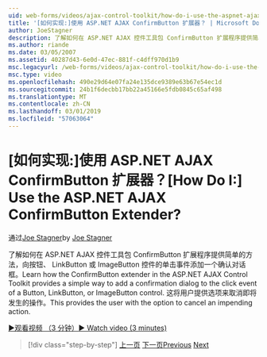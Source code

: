 ```yaml
---
uid: web-forms/videos/ajax-control-toolkit/how-do-i-use-the-aspnet-ajax-confirmbutton-extender
title: '[如何实现:]使用 ASP.NET AJAX ConfirmButton 扩展器？ | Microsoft Docs'
author: JoeStagner
description: 了解如何在 ASP.NET AJAX 控件工具包 ConfirmButton 扩展程序提供简单的方法向一个按钮，L.的单击事件添加一个确认对话框...
ms.author: riande
ms.date: 03/05/2007
ms.assetid: 40287d43-6e0d-47ec-881f-c4dff970d1b9
msc.legacyurl: /web-forms/videos/ajax-control-toolkit/how-do-i-use-the-aspnet-ajax-confirmbutton-extender
msc.type: video
ms.openlocfilehash: 490e29d64e07fa24e135dce9389e63b67e54ec1d
ms.sourcegitcommit: 24b1f6decbb17bb22a45166e5fdb0845c65af498
ms.translationtype: MT
ms.contentlocale: zh-CN
ms.lasthandoff: 03/01/2019
ms.locfileid: "57063064"
---
```

<a name="how-do-i-use-the-aspnet-ajax-confirmbutton-extender"></a><span data-ttu-id="0054f-104">[如何实现:]使用 ASP.NET AJAX ConfirmButton 扩展器？</span><span class="sxs-lookup"><span data-stu-id="0054f-104">[How Do I:] Use the ASP.NET AJAX ConfirmButton Extender?</span></span>
====================
<span data-ttu-id="0054f-105">通过[Joe Stagner](https://github.com/JoeStagner)</span><span class="sxs-lookup"><span data-stu-id="0054f-105">by [Joe Stagner](https://github.com/JoeStagner)</span></span>

<span data-ttu-id="0054f-106">了解如何在 ASP.NET AJAX 控件工具包 ConfirmButton 扩展程序提供简单的方法，向按钮、 LinkButton 或 ImageButton 控件的单击事件添加一个确认对话框。</span><span class="sxs-lookup"><span data-stu-id="0054f-106">Learn how the ConfirmButton extender in the ASP.NET AJAX Control Toolkit provides a simple way to add a confirmation dialog to the click event of a Button, LinkButton, or ImageButton control.</span></span> <span data-ttu-id="0054f-107">这将用户提供选项来取消即将发生的操作。</span><span class="sxs-lookup"><span data-stu-id="0054f-107">This provides the user with the option to cancel an impending action.</span></span>

[<span data-ttu-id="0054f-108">&#9654;观看视频 （3 分钟）</span><span class="sxs-lookup"><span data-stu-id="0054f-108">&#9654; Watch video (3 minutes)</span></span>](https://channel9.msdn.com/Blogs/ASP-NET-Site-Videos/how-do-i-use-the-aspnet-ajax-confirmbutton-extender)

> [!div class="step-by-step"]
> <span data-ttu-id="0054f-109">[上一页](how-do-i-get-started-with-the-aspnet-ajax-animation-extender-control.md)
> [下一页](how-do-i-use-the-aspnet-ajax-slider-control.md)</span><span class="sxs-lookup"><span data-stu-id="0054f-109">[Previous](how-do-i-get-started-with-the-aspnet-ajax-animation-extender-control.md)
[Next](how-do-i-use-the-aspnet-ajax-slider-control.md)</span></span>
